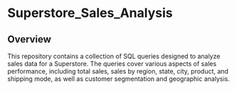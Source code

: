# Superstore_Sales_Analysis

## Overview

This repository contains a collection of SQL queries designed to analyze sales data for a Superstore. The queries cover various aspects of sales performance, including total sales, sales by region, state, city, product, and shipping mode, as well as customer segmentation and geographic analysis.

